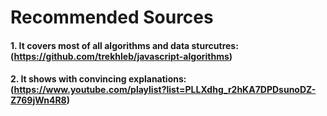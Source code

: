 # Recommended Sources

#### 1. It covers most of all algorithms and data sturcutres: (https://github.com/trekhleb/javascript-algorithms)
#### 2. It shows with convincing explanations: (https://www.youtube.com/playlist?list=PLLXdhg_r2hKA7DPDsunoDZ-Z769jWn4R8)
